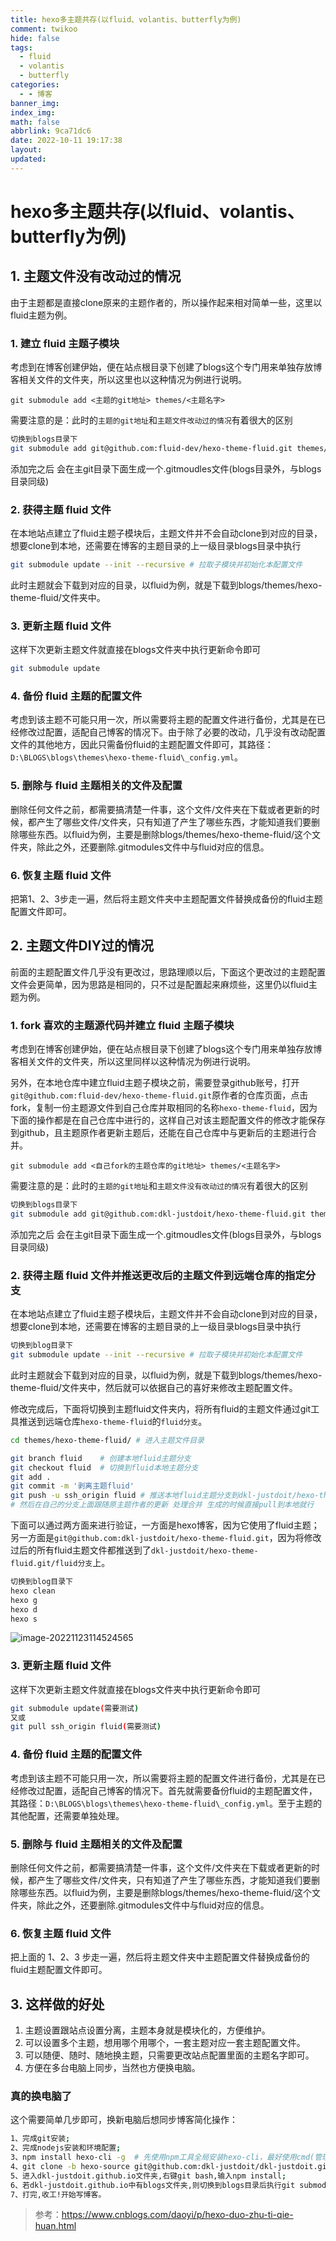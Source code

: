 ```yaml
---
title: hexo多主题共存(以fluid、volantis、butterfly为例)
comment: twikoo
hide: false
tags:
  - fluid
  - volantis
  - butterfly
categories:
  - - 博客
banner_img:
index_img:
math: false
abbrlink: 9ca71dc6
date: 2022-10-11 19:17:38
layout:
updated:
---
```


# hexo多主题共存(以fluid、volantis、butterfly为例)

## 1. 主题文件没有改动过的情况

由于主题都是直接clone原来的主题作者的，所以操作起来相对简单一些，这里以fluid主题为例。

### 1. 建立 fluid 主题子模块

考虑到在博客创建伊始，便在站点根目录下创建了blogs这个专门用来单独存放博客相关文件的文件夹，所以这里也以这种情况为例进行说明。

`git submodule add <主题的git地址> themes/<主题名字>`

需要注意的是：此时的`主题的git地址`和`主题文件改动过的情况`有着很大的区别

```bash
切换到blogs目录下
git submodule add git@github.com:fluid-dev/hexo-theme-fluid.git themes/hexo-theme-fluid # 这里的fluid主题仓库是原作者的
```

添加完之后 会在主git目录下面生成一个.gitmoudles文件(blogs目录外，与blogs目录同级)

### 2. 获得主题 fluid 文件

在本地站点建立了fluid主题子模块后，主题文件并不会自动clone到对应的目录，想要clone到本地，还需要在博客的主题目录的上一级目录blogs目录中执行

```bash
git submodule update --init --recursive # 拉取子模块并初始化本配置文件
```

此时主题就会下载到对应的目录，以fluid为例，就是下载到blogs/themes/hexo-theme-fluid/文件夹中。

### 3. 更新主题 fluid 文件

这样下次更新主题文件就直接在blogs文件夹中执行更新命令即可

```bash
git submodule update
```

### 4. 备份 fluid 主题的配置文件

考虑到该主题不可能只用一次，所以需要将主题的配置文件进行备份，尤其是在已经修改过配置，适配自己博客的情况下。由于除了必要的改动，几乎没有改动配置文件的其他地方，因此只需备份fluid的主题配置文件即可，其路径：`D:\BLOGS\blogs\themes\hexo-theme-fluid\_config.yml`。

### 5. 删除与 fluid 主题相关的文件及配置

删除任何文件之前，都需要搞清楚一件事，这个文件/文件夹在下载或者更新的时候，都产生了哪些文件/文件夹，只有知道了产生了哪些东西，才能知道我们要删除哪些东西。以fluid为例，主要是删除blogs/themes/hexo-theme-fluid/这个文件夹，除此之外，还要删除.gitmodules文件中与fluid对应的信息。

### 6. 恢复主题 fluid 文件

把第1、2、3步走一遍，然后将主题文件夹中主题配置文件替换成备份的fluid主题配置文件即可。

## 2. 主题文件DIY过的情况

前面的主题配置文件几乎没有更改过，思路理顺以后，下面这个更改过的主题配置文件会更简单，因为思路是相同的，只不过是配置起来麻烦些，这里仍以fluid主题为例。

### 1. fork 喜欢的主题源代码并建立 fluid 主题子模块

考虑到在博客创建伊始，便在站点根目录下创建了blogs这个专门用来单独存放博客相关文件的文件夹，所以这里同样以这种情况为例进行说明。

另外，在本地仓库中建立fluid主题子模块之前，需要登录github账号，打开`git@github.com:fluid-dev/hexo-theme-fluid.git`原作者的仓库页面，点击fork，复制一份主题源文件到自己仓库并取相同的名称`hexo-theme-fluid`，因为下面的操作都是在自己仓库中进行的，这样自己对该主题配置文件的修改才能保存到github，且主题原作者更新主题后，还能在自己仓库中与更新后的主题进行合并。

`git submodule add <自己fork的主题仓库的git地址> themes/<主题名字>`

需要注意的是：此时的`主题的git地址`和`主题文件没有改动过的情况`有着很大的区别

```bash
切换到blogs目录下
git submodule add git@github.com:dkl-justdoit/hexo-theme-fluid.git themes/hexo-theme-fluid # 这里的fluid主题仓库是自己的主题仓库，fork原作者的
```

添加完之后 会在主git目录下面生成一个.gitmoudles文件(blogs目录外，与blogs目录同级)

### 2. 获得主题 fluid 文件并推送更改后的主题文件到远端仓库的指定分支

在本地站点建立了fluid主题子模块后，主题文件并不会自动clone到对应的目录，想要clone到本地，还需要在博客的主题目录的上一级目录blogs目录中执行

```bash
切换到blog目录下
git submodule update --init --recursive # 拉取子模块并初始化本配置文件
```

此时主题就会下载到对应的目录，以fluid为例，就是下载到blogs/themes/hexo-theme-fluid/文件夹中，然后就可以依据自己的喜好来修改主题配置文件。

修改完成后，下面将切换到主题fluid文件夹内，将所有fluid的主题文件通过git工具推送到远端仓库`hexo-theme-fluid`的`fluid分支`。

```bash
cd themes/hexo-theme-fluid/ # 进入主题文件目录

git branch fluid    # 创建本地fluid主题分支
git checkout fluid  # 切换到fluid本地主题分支
git add .
git commit -m '剥离主题fluid'
git push -u ssh_origin fluid # 推送本地fluid主题分支到dkl-justdoit/hexo-theme-fluid.git/fluid分支，并进行关联追踪
# 然后在自己的分支上面跟随原主题作者的更新 处理合并 生成的时候直接pull到本地就行
```

下面可以通过两方面来进行验证，一方面是hexo博客，因为它使用了fluid主题；另一方面是`git@github.com:dkl-justdoit/hexo-theme-fluid.git`，因为将修改过后的所有fluid主题文件都推送到了`dkl-justdoit/hexo-theme-fluid.git/fluid分支`上。

```bash
切换到blog目录下
hexo clean
hexo g
hexo d
hexo s
```

![image-20221123114524565](hexo多主题共存-以fluid、volantis、butterfly为例/image-20221123114524565.png)

### 3. 更新主题 fluid 文件

这样下次更新主题文件就直接在blogs文件夹中执行更新命令即可

```bash
git submodule update(需要测试)
又或
git pull ssh_origin fluid(需要测试)
```

### 4. 备份 fluid 主题的配置文件

考虑到该主题不可能只用一次，所以需要将主题的配置文件进行备份，尤其是在已经修改过配置，适配自己博客的情况下。首先就需要备份fluid的主题配置文件，其路径：`D:\BLOGS\blogs\themes\hexo-theme-fluid\_config.yml`。至于主题的其他配置，还需要单独处理。

### 5. 删除与 fluid 主题相关的文件及配置

删除任何文件之前，都需要搞清楚一件事，这个文件/文件夹在下载或者更新的时候，都产生了哪些文件/文件夹，只有知道了产生了哪些东西，才能知道我们要删除哪些东西。以fluid为例，主要是删除blogs/themes/hexo-theme-fluid/这个文件夹，除此之外，还要删除.gitmodules文件中与fluid对应的信息。

### 6. 恢复主题 fluid 文件

把上面的 1、2、3 步走一遍，然后将主题文件夹中主题配置文件替换成备份的fluid主题配置文件即可。

## 3. 这样做的好处

1. 主题设置跟站点设置分离，主题本身就是模块化的，方便维护。
2. 可以设置多个主题，想用哪个用哪个，一套主题对应一套主题配置文件。
3. 可以随便、随时、随地换主题，只需要更改站点配置里面的主题名字即可。
4. 方便在多台电脑上同步，当然也方便换电脑。

### 真的换电脑了

这个需要简单几步即可，换新电脑后想同步博客简化操作：

```bash
1、完成git安装;
2、完成nodejs安装和环境配置;
3、npm install hexo-cli -g  # 先使用npm工具全局安装hexo-cli，最好使用cmd(管理员)执行该命令;
4、git clone -b hexo-source git@github.com:dkl-justdoit/dkl-justdoit.github.io.git # 通过-b参数可以自行指定要拉取远程库的哪个分支；通过这种方式在本地创建该分支的文件夹，且只包含该远程仓库的该分支下所有文件，其他分支文件不会包含；而且克隆后本地只有这一个分支。
5、进入dkl-justdoit.github.io文件夹,右键git bash,输入npm install;
6、若dkl-justdoit.github.io中有blogs文件夹,则切换到blogs目录后执行git submodule update --init --recursive;若dkl-justdoit.github.io中没有blogs文件夹,则直接执行git submodule update --init --recursive即可。
7、打完,收工!开始写博客。
```

>参考：https://www.cnblogs.com/daoyi/p/hexo-duo-zhu-ti-qie-huan.html

